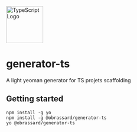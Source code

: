 <img src="https://i.imgur.com/fAmJYWo.png" alt="TypeScript Logo" width="100"/>

# generator-ts
A light yeoman generator for TS projets scaffolding

## Getting started
```
npm install -g yo
npm install -g @obrassard/generator-ts
yo @obrassard/generator-ts
```